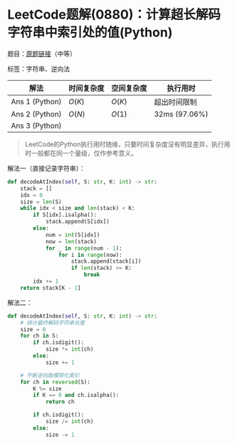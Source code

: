 # LeetCode题解(0880)：计算超长解码字符串中索引处的值(Python)

题目：[原题链接](https://leetcode-cn.com/problems/decoded-string-at-index/)（中等）

标签：字符串、逆向法

| 解法           | 时间复杂度 | 空间复杂度 | 执行用时      |
| -------------- | ---------- | ---------- | ------------- |
| Ans 1 (Python) | $O(K)$     | $O(K)$     | 超出时间限制  |
| Ans 2 (Python) | $O(N)$     | $O(1)$     | 32ms (97.06%) |
| Ans 3 (Python) |            |            |               |

>  LeetCode的Python执行用时随缘，只要时间复杂度没有明显差异，执行用时一般都在同一个量级，仅作参考意义。

解法一（直接记录字符串）：

```python
def decodeAtIndex(self, S: str, K: int) -> str:
    stack = []
    idx = 0
    size = len(S)
    while idx < size and len(stack) < K:
        if S[idx].isalpha():
            stack.append(S[idx])
        else:
            num = int(S[idx])
            now = len(stack)
            for _ in range(num - 1):
                for i in range(now):
                    stack.append(stack[i])
                    if len(stack) >= K:
                        break
        idx += 1
    return stack[K - 1]
```

解法二：

```python
def decodeAtIndex(self, S: str, K: int) -> str:
    # 统计最终解码字符串长度
    size = 0
    for ch in S:
        if ch.isdigit():
            size *= int(ch)
        else:
            size += 1

    # 不断逆向取模简化索引
    for ch in reversed(S):
        K %= size
        if K == 0 and ch.isalpha():
            return ch

        if ch.isdigit():
            size /= int(ch)
        else:
            size -= 1
```